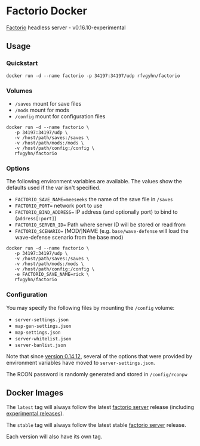 # Factorio Docker

[Factorio][0] headless server - v0.16.10-experimental

## Usage

### Quickstart

```
docker run -d --name factorio -p 34197:34197/udp rfvgyhn/factorio
```

### Volumes

* `/saves` mount for save files
* `/mods` mount for mods
* `/config` mount for configuration files

```
docker run -d --name factorio \
   -p 34197:34197/udp \
   -v /host/path/saves:/saves \
   -v /host/path/mods:/mods \
   -v /host/path/config:/config \
   rfvgyhn/factorio
```

### Options

The following environment variables are available. The values show the defaults used if
the var isn't specified.

* `FACTORIO_SAVE_NAME=meeseeks` the name of the save file in `/saves`
* `FACTORIO_PORT=` network port to use
* `FACTORIO_BIND_ADDRESS=` IP address (and optionally port) to bind to (`address[:port]`)
* `FACTORIO_SERVER_ID=` Path where server ID will be stored or read from
* `FACTORIO_SCENARIO=` [MOD/]NAME (e.g. `base/wave-defense` will load the wave-defense scenario from the base mod)

```
docker run -d --name factorio \
   -p 34197:34197/udp \
   -v /host/path/saves:/saves \
   -v /host/path/mods:/mods \
   -v /host/path/config:/config \
   -e FACTORIO_SAVE_NAME=rick \
   rfvgyhn/factorio
```

### Configuration

You may specify the following files by mounting the `/config` volume:

* `server-settings.json`
* `map-gen-settings.json`
* `map-settings.json`
* `server-whitelist.json`
* `server-banlist.json`

Note that since [version 0.14.12][3], several of the options that were provided
by environment variables have moved to `server-settings.json`.

The RCON password is randomly generated and stored in `/config/rconpw`

## Docker Images

The `latest` tag will always follow the latest [factorio server][1] release
(including [experimental releases][2]).

The `stable` tag will always follow the latest stable [factorio server][1] release.

Each version will also have its own tag.


[0]: https://www.factorio.com/
[1]: https://www.factorio.com/download-headless/stable
[2]: https://www.factorio.com/download-headless/experimental
[3]: https://forums.factorio.com/viewtopic.php?f=3&t=33591
